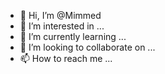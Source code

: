 - 👋 Hi, I’m @Mimmed
- 👀 I’m interested in ...
- 🌱 I’m currently learning ...
- 💞️ I’m looking to collaborate on ...
- 📫 How to reach me ...

<!---
Mimmed/Mimmed is a ✨ special ✨ repository because its `README.md` (this file) appears on your GitHub profile.
You can click the Preview link to take a look at your changes.
--->
